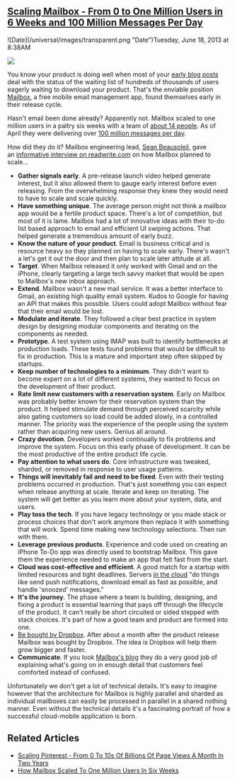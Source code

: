 ## [Scaling Mailbox - From 0 to One Million Users in 6 Weeks and 100 Million Messages Per Day](/blog/2013/6/18/scaling-mailbox-from-0-to-one-million-users-in-6-weeks-and-1.html)

<div class="journal-entry-tag journal-entry-tag-post-title"><span class="posted-on">![Date](/universal/images/transparent.png "Date")Tuesday, June 18, 2013 at 8:38AM</span></div>

<div class="body">

![](http://farm4.staticflickr.com/3767/9072919945_5e8fe045d3.jpg)

You know your product is doing well when most of your [early blog posts](http://www.mailboxapp.com/blog/) deal with the status of the waiting list of hundreds of thousands of users eagerly waiting to download your product. That's the enviable position [Mailbox](http://www.mailboxapp.com/), a free mobile email management app, found themselves early in their release cycle. 

Hasn't email been done already? Apparently not. Mailbox scaled to one million users in a paltry six weeks with a team of [about 14 people](http://www.mailboxapp.com/blog/?p=1#to-grow-even-faster-mailbox-is-joining-dropbox). As of April they were delivering over [100 million messages per day](http://www.mailboxapp.com/blog/?p=1#mailbox-now-available-without-the-wait).

How did they do it? Mailbox engineering lead, [Sean Beausoleil](https://twitter.com/SeanBeaus), gave an [informative interview on readwrite.com](http://readwrite.com/2013/06/05/from-0-to-1-million-users-in-six-weeks-how-mailbox-planned-for-scale) on how Mailbox planned to scale... 

*   **Gather signals early**. A pre-release launch video helped generate interest, but it also allowed them to gauge early interest before even releasing. From the overwhelming response they knew they would need to have to scale and scale quickly. 
*   **Have something unique**. The average person might not think a mailbox app would be a fertile product space. There's a lot of competition, but most of it is lame. Mailbox had a lot of innovative ideas with their to-do list based approach to email and efficient UI swiping actions. That helped generate a tremendous amount of early buzz.
*   **Know the nature of your product**. Email is business critical and is resource heavy so they planned on having to scale early. There's wasn't a let's get it out the door and then plan to scale later attitude at all.
*   **Target**. When Mailbox released it only worked with Gmail and on the iPhone, clearly targeting a large tech savvy market that would be open to Mailbox's new inbox approach.
*   **Extend**. Mailbox wasn't a new mail service. It was a better interface to Gmail, an existing high quality email system. Kudos to Google for having an API that makes this possible. Users could adopt Mailbox without fear that their email would be lost.
*   **Modulate and iterate**. They followed a clear best practice in system design by designing modular components and iterating on the components as needed.
*   **Prototype**. A test system using IMAP was built to identify bottlenecks at production loads. These tests found problems that would be difficult to fix in production. This is a mature and important step often skipped by startups. 
*   **Keep number of technologies to a minimum**. They didn't want to become expert on a lot of different systems, they wanted to focus on the development of their product. 
*   **Rate limit new customers with a reservation system**. Early on Mailbox was probably better known for their reservation system than the product. It helped stimulate demand through perceived scarcity while also gating customers so load could be added slowly, in a controlled manner. The priority was the experience of the people using the system rather than acquiring new users. Genius all around. 
*   **Crazy devotion**. Developers worked continually to fix problems and improve the system. Focus on this early phase of development. It can be the most productive of the entire product life cycle.
*   **Pay attention to what users do**. Core infrastructure was tweaked, sharded, or removed in response to user usage patterns. 
*   **Things will inevitably fail and need to be fixed**. Even with their testing problems occurred in production. That's just something you can expect when release anything at scale. Iterate and keep on iterating. The system will get better as you learn more about your system, data, and users.
*   **Play toss the tech**. If you have legacy technology or you made stack or process choices that don't work anymore then replace it with something that will work. Spend time making new technology selections. Then run with them. 
*   **Leverage previous products**. Experience and code used on creating an iPhone To-Do app was directly used to bootstrap Mailbox. This gave them the experience needed to make an app that felt fast from the start.
*   **Cloud was cost-effective and efficient**. A good match for a startup with limited resources and tight deadlines. Servers [in the cloud](http://www.mailboxapp.com/blog/?p=2#were-ramping-up) "do things like send push notifications, download email as fast as possible, and handle 'snoozed' messages."
*   **It's the journey**. The phase where a team is building, designing, and fixing a product is essential learning that pays off through the lifecycle of the product. It can't really be short circuited or sided stepped with stack choices. It's part of how a good team and product are formed into one.  
*   [Be bought by Dropbox](http://www.mailboxapp.com/blog/?p=1#mailbox-now-available-without-the-wait). After about a month after the product release Mailbox was bought by Dropbox. The idea is Dropbox will help them grow bigger and faster.
*   **Communicate**. If you look [Mailbox's blog](http://www.mailboxapp.com/blog) they do a very good job of explaining what's going on in enough detail that customers feel comforted instead of confused.

Unfortunately we don't get a lot of technical details. It's easy to imagine however that the architecture for Mailbox is highly parallel and sharded as individual mailboxes can easily be processed in parallel in a shared nothing manner. Even without the technical details it's a fascinating portrait of how a successful cloud-mobile application is born.

## Related Articles

*   [Scaling Pinterest - From 0 To 10s Of Billions Of Page Views A Month In Two Years](http://highscalability.com/blog/2013/4/15/scaling-pinterest-from-0-to-10s-of-billions-of-page-views-a.html)
*   [How Mailbox Scaled To One Million Users In Six Weeks](http://readwrite.com/2013/06/05/from-0-to-1-million-users-in-six-weeks-how-mailbox-planned-for-scale) 

</div>